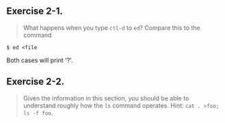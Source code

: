 ## Exercise 2-1.
> What happens when you type `ctl-d` to `ed`? Compare this to the command
```
$ ed <file
```
Both cases will print '?'.

## Exercise 2-2.
> Given the information in this section, you should be able to understand roughly how the `ls` command operates. Hint: `cat . >foo; ls -f foo`. 
